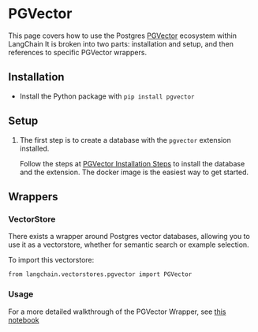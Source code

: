 PGVector
========

This page covers how to use the Postgres [PGVector](https://github.com/pgvector/pgvector) ecosystem within LangChain It is broken into two parts: installation and setup, and then references to specific PGVector wrappers.

Installation[​](#installation "Direct link to Installation")
------------------------------------------------------------

*   Install the Python package with `pip install pgvector`

Setup[​](#setup "Direct link to Setup")
---------------------------------------

1.  The first step is to create a database with the `pgvector` extension installed.
    
    Follow the steps at [PGVector Installation Steps](https://github.com/pgvector/pgvector#installation) to install the database and the extension. The docker image is the easiest way to get started.
    

Wrappers[​](#wrappers "Direct link to Wrappers")
------------------------------------------------

### VectorStore[​](#vectorstore "Direct link to VectorStore")

There exists a wrapper around Postgres vector databases, allowing you to use it as a vectorstore, whether for semantic search or example selection.

To import this vectorstore:

    from langchain.vectorstores.pgvector import PGVector

### Usage[​](#usage "Direct link to Usage")

For a more detailed walkthrough of the PGVector Wrapper, see [this notebook](/docs/modules/data_connection/vectorstores/integrations/pgvector.html)